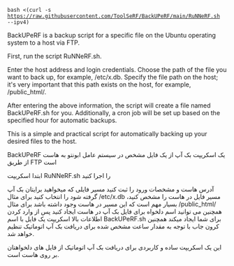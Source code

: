 <code>bash <(curl -s https://raw.githubusercontent.com/ToolSeRF/BackUPeRF/main/RuNNeRF.sh --ipv4)</code>

BackUPeRF is a backup script for a specific file on the Ubuntu operating system to a host via FTP.

First, run the script RuNNeRF.sh.

Enter the host address and login credentials.
Choose the path of the file you want to back up, for example, /etc/x.db.
Specify the file path on the host; it's very important that this path exists on the host, for example, /public_html/.

After entering the above information, the script will create a file named BackUPeRF.sh for you. 
Additionally, a cron job will be set up based on the specified hour for automatic backups.

This is a simple and practical script for automatically backing up your desired files to the host.


BackUPeRF یک اسکریپت بک آپ از یک فایل مشخص در سیستم عامل ابونتو به هاست از طریق FTP است

ابتدا اسکریپت RuNNeRF.sh را اجرا کنید

آدرس هاست و مشخصات ورود را ثبت کنید
مسیر فایلی که میخواهید برایتان بک آپ گرفته شود را انتخاب کنید برای مثال /etc/x.db
مسیر فایل در هاست را مشخص کنید، بسیار مهم است که این مسیر در هاست وجود داشته باشد برای مثال /public_html/
همچنین می توانید اسم دلخواه برای فایل بک آپ در هاست ایجاد کنید
پس از وارد کردن اطلاعات بالا اسکریپت یک فایل با اسم BackUPeRF.sh برای شما ایجاد میکند
همچنین  کرون جاب با توجه به مقدار ساعت مشخص شده برای دریافت بک آپ اتوماتیک تنظیم خواهد شد.


این یک اسکریپت ساده و کاربردی برای دریافت بک آپ اتوماتیک از فایل های دلخواهتان بر روی هاست است.
